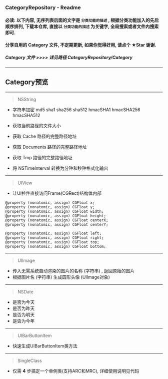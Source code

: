 ### CategoryRepository - Readme
#### 必读: 以下内容, 无序列表后面的文字是 `分类功能的描述` , 根据分类功能加入的先后顺序排列, 下载本仓库, 直接以 `分类功能的描述` 为关键字, 全局搜索或者文件内搜索即可.
#### 分享自用的 Category 文件, 不定期更新, 如果你觉得好用, 请点个 ★Star 谢谢.
##### Category 文件  >>>>   详见路径 CategoryRepository/Category
___

## Category预览
___

> NSString

* 字符串加密
md5 sha1 sha256 sha512
hmacSHA1 hmacSHA256 hmacSHA512


* 获取当前路径的文件大小
* 获取 Cache 路径的完整路径地址
* 获取 Documents 路径的完整路径地址
* 获取 Tmp 路径的完整路径地址


* 将 NSTimeInterval 转换为分钟和秒钟格式化输出

___

> UIView

* 让UI控件直接访问Frame(CGRect)结构体内部

```objc
@property (nonatomic, assign) CGFloat x;
@property (nonatomic, assign) CGFloat y;
@property (nonatomic, assign) CGFloat width;
@property (nonatomic, assign) CGFloat height;
@property (nonatomic, assign) CGFloat centerX;
@property (nonatomic, assign) CGFloat centerY;

@property (nonatomic, assign) CGFloat left;
@property (nonatomic, assign) CGFloat right;
@property (nonatomic, assign) CGFloat top;
@property (nonatomic, assign) CGFloat bottom;
```

___

> UIImage

* 传入无需系统自动渲染的图片的名称 (字符串) , 返回原始的图片
* 根据图片名 (字符串) 生成圆形头像 (UIImage对象)

___

> NSDate

* 是否为今天
* 是否为昨天
* 是否为明天
* 是否为今年

___

> UIBarButtonItem

* 快速生成UIBarButtonItem类方法

___

> SingleClass

* 仅需 **4** 步搞定一个单例类(支持ARC和MRC), 详细使用说明见代码